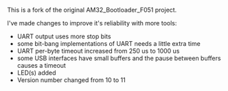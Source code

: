 This is a fork of the original AM32_Bootloader_F051 project.

I've made changes to improve it's reliability with more tools:

 * UART output uses more stop bits
  * some bit-bang implementations of UART needs a little extra time
 * UART per-byte timeout increased from 250 us to 1000 us
  * some USB interfaces have small buffers and the pause between buffers causes a timeout
 * LED(s) added
 * Version number changed from 10 to 11
